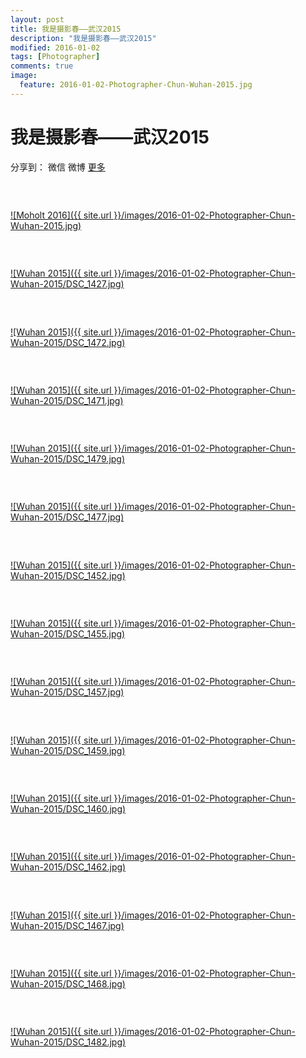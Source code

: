```yaml
---
layout: post
title: 我是摄影春——武汉2015
description: "我是摄影春——武汉2015"
modified: 2016-01-02
tags: [Photographer]
comments: true
image:
  feature: 2016-01-02-Photographer-Chun-Wuhan-2015.jpg
---
```


# 我是摄影春——武汉2015

<div id="ckepop">
<span class="jiathis_txt">分享到：</span>
<a class="jiathis_button_weixin">微信</a>
<a class="jiathis_button_tsina">微博</a>
<a href="http://www.jiathis.com/share?uid=2074997"  class="jiathis jiathis_txt jiathis_separator jtico jtico_jiathis" target="_blank">更多</a></div>
<script type="text/javascript" src="http://v3.jiathis.com/code/jia.js?uid=2074997" charset="utf-8"></script>
<script>
    var jiathis_config={
        data_track_clickback:true,
        summary:"Wuhan 2015",
        shortUrl:false,
        hideMore:false
    }
</script>

### &nbsp;

<a href="/images/2016-01-02-Photographer-Chun-Wuhan-2015.jpg">![Moholt 2016]({{ site.url }}/images/2016-01-02-Photographer-Chun-Wuhan-2015.jpg)</a>

### &nbsp;

<a href="/images/2016-01-02-Photographer-Chun-Wuhan-2015/DSC_1427.jpg">![Wuhan 2015]({{ site.url }}/images/2016-01-02-Photographer-Chun-Wuhan-2015/DSC_1427.jpg)</a>

### &nbsp;

<a href="/images/2016-01-02-Photographer-Chun-Wuhan-2015/DSC_1472.jpg">![Wuhan 2015]({{ site.url }}/images/2016-01-02-Photographer-Chun-Wuhan-2015/DSC_1472.jpg)</a>

### &nbsp;

<a href="/images/2016-01-02-Photographer-Chun-Wuhan-2015/DSC_1471.jpg">![Wuhan 2015]({{ site.url }}/images/2016-01-02-Photographer-Chun-Wuhan-2015/DSC_1471.jpg)</a>

### &nbsp;

<a href="/images/2016-01-02-Photographer-Chun-Wuhan-2015/DSC_1479.jpg">![Wuhan 2015]({{ site.url }}/images/2016-01-02-Photographer-Chun-Wuhan-2015/DSC_1479.jpg)</a>

### &nbsp;

<a href="/images/2016-01-02-Photographer-Chun-Wuhan-2015/DSC_1477.jpg">![Wuhan 2015]({{ site.url }}/images/2016-01-02-Photographer-Chun-Wuhan-2015/DSC_1477.jpg)</a>

### &nbsp;

<a href="/images/2016-01-02-Photographer-Chun-Wuhan-2015/DSC_1452.jpg">![Wuhan 2015]({{ site.url }}/images/2016-01-02-Photographer-Chun-Wuhan-2015/DSC_1452.jpg)</a>

### &nbsp;

<a href="/images/2016-01-02-Photographer-Chun-Wuhan-2015/DSC_1455.jpg">![Wuhan 2015]({{ site.url }}/images/2016-01-02-Photographer-Chun-Wuhan-2015/DSC_1455.jpg)</a>

### &nbsp;

<a href="/images/2016-01-02-Photographer-Chun-Wuhan-2015/DSC_1457.jpg">![Wuhan 2015]({{ site.url }}/images/2016-01-02-Photographer-Chun-Wuhan-2015/DSC_1457.jpg)</a>

### &nbsp;

<a href="/images/2016-01-02-Photographer-Chun-Wuhan-2015/DSC_1459.jpg">![Wuhan 2015]({{ site.url }}/images/2016-01-02-Photographer-Chun-Wuhan-2015/DSC_1459.jpg)</a>

### &nbsp;

<a href="/images/2016-01-02-Photographer-Chun-Wuhan-2015/DSC_1460.jpg">![Wuhan 2015]({{ site.url }}/images/2016-01-02-Photographer-Chun-Wuhan-2015/DSC_1460.jpg)</a>

### &nbsp;

<a href="/images/2016-01-02-Photographer-Chun-Wuhan-2015/DSC_1462.jpg">![Wuhan 2015]({{ site.url }}/images/2016-01-02-Photographer-Chun-Wuhan-2015/DSC_1462.jpg)</a>

### &nbsp;

<a href="/images/2016-01-02-Photographer-Chun-Wuhan-2015/DSC_1467.jpg">![Wuhan 2015]({{ site.url }}/images/2016-01-02-Photographer-Chun-Wuhan-2015/DSC_1467.jpg)</a>

### &nbsp;

<a href="/images/2016-01-02-Photographer-Chun-Wuhan-2015/DSC_1468.jpg">![Wuhan 2015]({{ site.url }}/images/2016-01-02-Photographer-Chun-Wuhan-2015/DSC_1468.jpg)</a>

### &nbsp;

<a href="/images/2016-01-02-Photographer-Chun-Wuhan-2015/DSC_1482.jpg">![Wuhan 2015]({{ site.url }}/images/2016-01-02-Photographer-Chun-Wuhan-2015/DSC_1482.jpg)</a>

### &nbsp;
